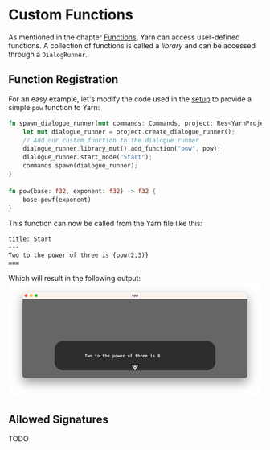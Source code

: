 # Custom Functions

As mentioned in the chapter [Functions](../yarn_files/functions.md), Yarn can access user-defined functions.
A collection of functions is called a *library* and can be accessed through a `DialogRunner`.

## Function Registration

For an easy example, let's modify the code used in the [setup](./setup.md) to provide a simple `pow` function to Yarn:
```rust
fn spawn_dialogue_runner(mut commands: Commands, project: Res<YarnProject>) {
    let mut dialogue_runner = project.create_dialogue_runner();
    // Add our custom function to the dialogue runner
    dialogue_runner.library_mut().add_function("pow", pow);
    dialogue_runner.start_node("Start");
    commands.spawn(dialogue_runner);
}

fn pow(base: f32, exponent: f32) -> f32 {
    base.powf(exponent)
}
```

This function can now be called from the Yarn file like this:

```text
title: Start
---
Two to the power of three is {pow(2,3)}
===
```

Which will result in the following output:
![img.png](custom_fn.png)

## Allowed Signatures

TODO
